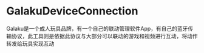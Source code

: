 # GalakuDeviceConnection
Galaku是一个成人玩具品牌，有一个自己的联动管理软件App，有自己的蓝牙传输协议，此工具则是依据此协议与大部分可以联动的游戏和视频进行互动，将动作转发给玩具实现互动
